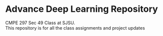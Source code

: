 # Advance Deep Learning Repository  
CMPE 297 Sec 49 Class at SJSU.  
This repository is for all the class assignments and project updates
